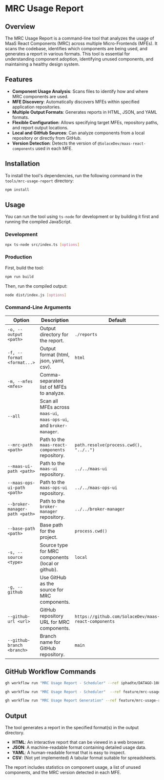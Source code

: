 # MRC Usage Report

## Overview

The MRC Usage Report is a command-line tool that analyzes the usage of MaaS React Components (MRC) across multiple Micro-Frontends (MFEs). It scans the codebase, identifies which components are being used, and generates a report in various formats. This tool is essential for understanding component adoption, identifying unused components, and maintaining a healthy design system.

## Features

- **Component Usage Analysis**: Scans files to identify how and where MRC components are used.
- **MFE Discovery**: Automatically discovers MFEs within specified application repositories.
- **Multiple Output Formats**: Generates reports in HTML, JSON, and YAML formats.
- **Flexible Configuration**: Allows specifying target MFEs, repository paths, and report output locations.
- **Local and GitHub Sources**: Can analyze components from a local repository or directly from GitHub.
- **Version Detection**: Detects the version of `@SolaceDev/maas-react-components` used in each MFE.

## Installation

To install the tool's dependencies, run the following command in the `tools/mrc-usage-report` directory:

```bash
npm install
```

## Usage

You can run the tool using `ts-node` for development or by building it first and running the compiled JavaScript.

### Development

```bash
npx ts-node src/index.ts [options]
```

### Production

First, build the tool:

```bash
npm run build
```

Then, run the compiled output:

```bash
node dist/index.js [options]
```

### Command-Line Arguments

| Option                         | Description                                                          | Default                                              |
| ------------------------------ | -------------------------------------------------------------------- | ---------------------------------------------------- |
| `-o, --output <path>`          | Output directory for the report.                                     | `./reports`                                          |
| `-f, --format <format...>`     | Output format (html, json, yaml, csv).                               | `html`                                               |
| `-m, --mfes <mfes>`            | Comma-separated list of MFEs to analyze.                             |                                                      |
| `--all`                        | Scan all MFEs across `maas-ui`, `maas-ops-ui`, and `broker-manager`. |                                                      |
| `--mrc-path <path>`            | Path to the `maas-react-components` repository.                      | `path.resolve(process.cwd(), "../..")`               |
| `--maas-ui-path <path>`        | Path to the `maas-ui` repository.                                    | `../../maas-ui`                                      |
| `--maas-ops-ui-path <path>`    | Path to the `maas-ops-ui` repository.                                | `../../maas-ops-ui`                                  |
| `--broker-manager-path <path>` | Path to the `broker-manager` repository.                             | `../../broker-manager`                               |
| `--base-path <path>`           | Base path for the project.                                           | `process.cwd()`                                      |
| `-s, --source <type>`          | Source type for MRC components (local or github).                    | `local`                                              |
| `-g, --github`                 | Use GitHub as the source for MRC components.                         |                                                      |
| `--github-url <url>`           | GitHub repository URL for MRC components.                            | `https://github.com/SolaceDev/maas-react-components` |
| `--github-branch <branch>`     | Branch name for GitHub repository.                                   | `main`                                               |

## GitHub Workflow Commands

```bash
gh workflow run "MRC Usage Report - Scheduler" --ref iphadte/DATAGO-108450-MRC-Usage-Report-Workflow-Scheduler

gh workflow run "MRC Usage Report - Scheduler"  --ref feature/mrc-usage-report-data

gh workflow run "MRC Usage Report Generation" --ref feature/mrc-usage-report-data
```

## Output

The tool generates a report in the specified format(s) in the output directory.

- **HTML**: An interactive report that can be viewed in a web browser.
- **JSON**: A machine-readable format containing detailed usage data.
- **YAML**: A human-readable format that is easy to inspect.
- **CSV**: (Not yet implemented) A tabular format suitable for spreadsheets.

The report includes statistics on component usage, a list of unused components, and the MRC version detected in each MFE.
